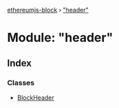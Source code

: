[ethereumjs-block](../README.md) › ["header"](_header_.md)

# Module: "header"

## Index

### Classes

* [BlockHeader](../classes/_header_.blockheader.md)
